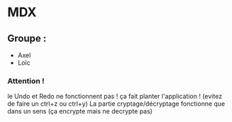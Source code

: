 # MDX 

## Groupe : 

- Axel
- Loïc

### Attention !

le Undo et Redo ne fonctionnent pas ! ça fait planter l'application ! (evitez de faire un ctrl+z ou ctrl+y)
La partie cryptage/décryptage fonctionne que dans un sens (ça encrypte mais ne decrypte pas)


